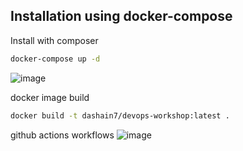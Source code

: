 

Installation using docker-compose
------------

Install with composer
``` bash
docker-compose up -d
```
![image](https://github.com/dashainCodes/powerworkshop-Devops/assets/157484052/41e3cf3d-3824-4f83-9fc3-f297a796f782)

docker image build
``` bash
docker build -t dashain7/devops-workshop:latest .

```


github actions workflows
![image](https://github.com/dashainCodes/powerworkshop-Devops/assets/157484052/d16d6ece-fcec-4d4f-bc4e-b289bb136faf)

